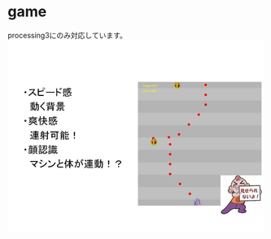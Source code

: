 # game
processing3にのみ対応しています。
<img src="https://github.com/yama-yeah/game/blob/master/Slide1.jpg?raw=true"/>

